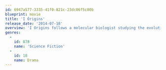 ```yaml
---
id: 6947a577-3335-41f0-821c-23dc06f5c80b
blueprint: movie
title: 'I Origins'
release_date: '2014-07-18'
overview: 'I Origins follows a molecular biologist studying the evolution of the human eye.  He finds his work permeating his life after a brief encounter with an exotic young woman who slips away from him.  As his research continues years later with his lab partner, they make a stunning scientific discovery that has far reaching implications and complicates both his scientific and and spiritual beliefs.  Traveling half way around the world, he risks everything he has ever known to validate his theory.'
genres:
  -
    id: 878
    name: 'Science Fiction'
  -
    id: 18
    name: Drama
---
```

